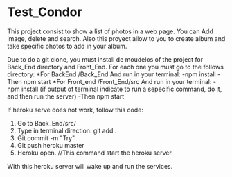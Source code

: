 # Test_Condor 

This project consist to show a list of photos in a web page. You can Add image, delete and search. Also this proyect allow to you to create
album and take specific photos to add in your album.


Due to do a git clone, you must install de moudelos of the project for Back_End directory and Front_End. For each one you must go to the
follows directory:
*For BackEnd
  /Back_End
  And run in your terminal:
    -npm install
    -Then npm start
*For Front_end
  /Front_End/src
  And run in your terminal:
   -npm install (if output of terminal indicate to run a sepecific command, do it, and then run the server)
   -Then npm start
   
   
If heroku serve does not work, follow this code:

1. Go to Back_End/src/
2. Type in terminal direction: git add .
3. Git commit -m "Try"
4. Git push heroku master
5. Heroku open. //This command start the heroku server

With this heroku server will wake up and run the services. 
